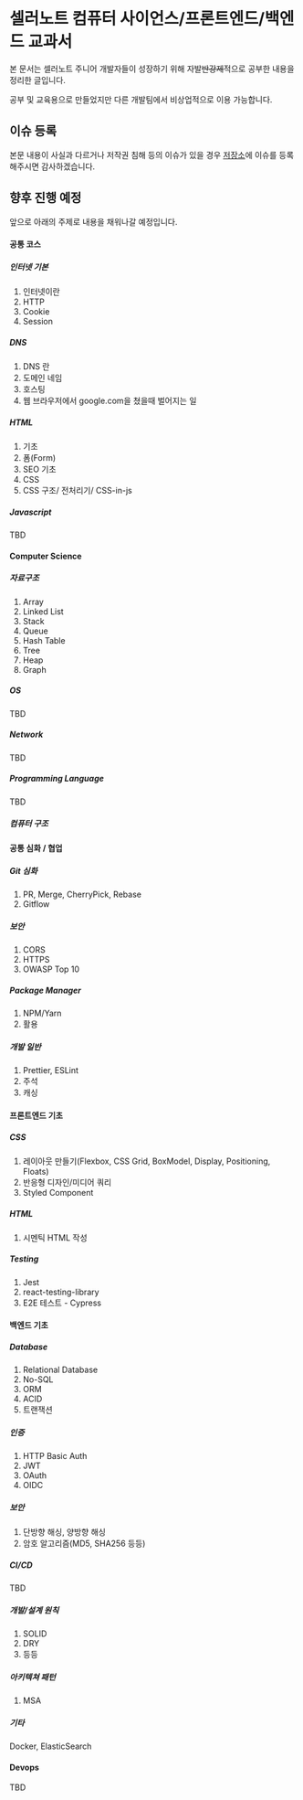 # 셀러노트 컴퓨터 사이언스/프론트엔드/백엔드 교과서

본 문서는 셀러노트 주니어 개발자들이 성장하기 위해 자발~~반강제~~적으로 공부한 내용을 정리한 글입니다.

공부 및 교육용으로 만들었지만 다른 개발팀에서 비상업적으로 이용 가능합니다.

## 이슈 등록

본문 내용이 사실과 다르거나 저작권 침해 등의 이슈가 있을 경우 [저장소](https://github.com/sellernote/CourseBook)에 이슈를 등록해주시면 감사하겠습니다.

## 향후 진행 예정

앞으로 아래의 주제로 내용을 채워나갈 예정입니다.

#### 공통 코스

##### 인터넷 기본
1. 인터넷이란
2. HTTP
3. Cookie
4. Session

##### DNS
1. DNS 란
2. 도메인 네임
3. 호스팅
4. 웹 브라우저에서 google.com을 쳤을때 벌어지는 일

##### HTML
1. 기초
2. 폼(Form)
3. SEO 기초
4. CSS
5. CSS 구조/ 전처리기/ CSS-in-js

##### Javascript

TBD

#### Computer Science
##### 자료구조
1. Array
2. Linked List
3. Stack
4. Queue
5. Hash Table
6. Tree
7. Heap
8. Graph

##### OS

TBD

##### Network

TBD

##### Programming Language

TBD

##### 컴퓨터 구조

#### 공통 심화 / 협업

##### Git 심화
1. PR, Merge, CherryPick, Rebase
2. Gitflow

##### 보안
1. CORS
2. HTTPS
3. OWASP Top 10

##### Package Manager
1. NPM/Yarn
2. 활용

##### 개발 일반
1. Prettier, ESLint
2. 주석
3. 캐싱

#### 프론트엔드 기초
##### CSS
1. 레이아웃 만들기(Flexbox, CSS Grid, BoxModel, Display, Positioning, Floats)
2. 반응형 디자인/미디어 쿼리
3. Styled Component

##### HTML
1. 시멘틱 HTML 작성

##### Testing
1. Jest
2. react-testing-library
3. E2E 테스트 - Cypress

#### 백엔드 기초
##### Database
1. Relational Database
2. No-SQL
3. ORM
4. ACID
5. 트랜잭션

##### 인증
1. HTTP Basic Auth
2. JWT
3. OAuth
4. OIDC

##### 보안
1. 단방향 해싱, 양방향 해싱
2. 암호 알고리즘(MD5, SHA256 등등)

##### CI/CD
TBD
##### 개발/설계 원칙
1. SOLID
2. DRY
3. 등등

##### 아키텍쳐 패턴
1. MSA

##### 기타

Docker, ElasticSearch

#### Devops

TBD

